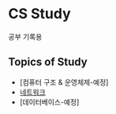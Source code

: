 # CS Study

공부 기록용

## Topics of Study

- [컴퓨터 구조 & 운영체제-예정]
- [네트워크](https://github.com/kaylee125/cs_study/tree/master/Network)
- [데이터베이스-예정]

